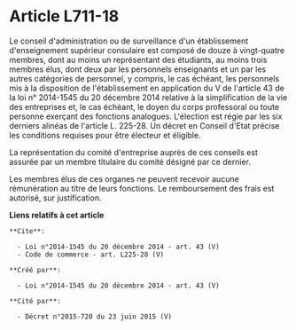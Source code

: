 # Article L711-18

Le conseil d'administration ou de surveillance d'un établissement d'enseignement supérieur consulaire est composé de douze à
vingt-quatre membres, dont au moins un représentant des étudiants, au moins trois membres élus, dont deux par les personnels
enseignants et un par les autres catégories de personnel, y compris, le cas échéant, les personnels mis à la disposition de
l'établissement en application du V de l'article 43 de la loi n° 2014-1545 du 20 décembre 2014 relative à la simplification
de la vie des entreprises et, le cas échéant, le doyen du corps professoral ou toute personne exerçant des fonctions
analogues. L'élection est régie par les six derniers alinéas de l'article L. 225-28. Un décret en Conseil d'Etat précise les
conditions requises pour être électeur et éligible. 

La représentation du comité d'entreprise auprès de ces conseils est assurée par un membre titulaire du comité désigné par ce
dernier. 

Les membres élus de ces organes ne peuvent recevoir aucune rémunération au titre de leurs fonctions. Le remboursement des
frais est autorisé, sur justification.

**Liens relatifs à cet article**

	**Cite**:

	  - Loi n°2014-1545 du 20 décembre 2014 - art. 43 (V)
	  - Code de commerce - art. L225-28 (V)

	**Créé par**:

	  - Loi n°2014-1545 du 20 décembre 2014 - art. 43 (V)

	**Cité par**:

	  - Décret n°2015-720 du 23 juin 2015 (V)
